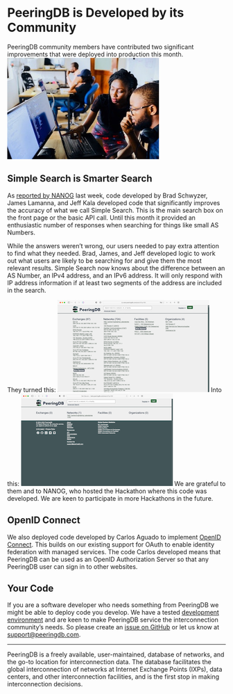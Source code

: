 # PeeringDB is Developed by its Community
PeeringDB community members have contributed two significant improvements that were deployed into production this month.
![Lagos Techie on Unsplash](images/lagos_techie_on_unsplash.jpeg)
## Simple Search is Smarter Search
As [reported by NANOG](https://nanog.org/stories/hackathon-solves-real-world-tech-issue/) last week, code developed by Brad Schwyzer, James Lamanna, and Jeff Kala developed code that significantly improves the accuracy of what we call Simple Search. This is the main search box on the front page or the basic API call. Until this month it provided an enthusiastic number of responses when searching for things like small AS Numbers. 

While the answers weren’t wrong, our users needed to pay extra attention to find what they needed. Brad, James, and Jeff developed logic to work out what users are likely to be searching for and give them the most relevant results. Simple Search now knows about the difference between an AS Number, an IPv4 address, and an IPv6 address. It will only respond with IP address information if at least two segments of the address are included in the search.

They turned this: 
![Pre-NANOG 83 Hackathon Search Results](images/pre-nanog_83_hackathon_search_results.png)
Into this:
![Post-NANOG 83 Hackathon Search Results](images/post_nanog_83_hackathon_search_results.png)
We are grateful to them and to NANOG, who hosted the Hackathon where this code was developed. We are keen to participate in more Hackathons in the future.

## OpenID Connect
We also deployed code developed by Carlos Aguado to implement [OpenID Connect](https://github.com/peeringdb/peeringdb/issues/1070). This builds on our existing support for OAuth to enable identity federation with managed services. The code Carlos developed means that PeeringDB can be used as an OpenID Authorization Server so that any PeeringDB user can sign in to other websites.

## Your Code

If you are a software developer who needs something from PeeringDB we might be able to deploy code you develop. We have a tested [development environment](https://docs.peeringdb.com/blog/contributing_code/) and are keen to make PeeringDB service the interconnection community’s needs. So please create an [issue on GitHub](https://github.com/peeringdb/peeringdb/issues/new/choose) or let us know at [support@peeringdb.com](mailto:support@peeringdb.com).

---

PeeringDB is a freely available, user-maintained, database of networks, and the go-to location for interconnection data. The database facilitates the global interconnection of networks at Internet Exchange Points (IXPs), data centers, and other interconnection facilities, and is the first stop in making interconnection decisions. 
